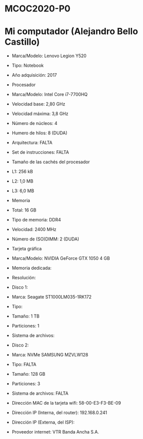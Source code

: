 # MCOC2020-P0

# Mi computador (Alejandro Bello Castillo) 

* Marca/Modelo: Lenovo Legion Y520 

* Tipo: Notebook

* Año adquisición: 2017

* Procesador
 * Marca/Modelo: Intel Core i7-7700HQ 
 * Velocidad base: 2,80 GHz
 * Velocidad máxima: 3,8 GHz 
 * Número de núcleos: 4
 * Humero de hilos: 8 (DUDA) 
 * Arquitectura: FALTA
 * Set de instrucciones: FALTA

* Tamaño de las cachés del procesador
 * L1: 256 kB
 * L2: 1,0 MB
 * L3: 6,0 MB 

* Memoria
 * Total: 16 GB
 * Tipo de memoria: DDR4
 * Velocidad: 2400 MHz
 * Número de (SO)DIMM: 2 (DUDA) 

* Tarjeta gráfica 
 * Marca/Modelo: NVIDIA GeForce GTX 1050 4 GB 
 * Memoria dedicada: 
 * Resolución: 

* Disco 1: 
 * Marca: Seagate ST1000LM035-1RK172
 * Tipo: 
 * Tamaño: 1 TB
 * Particiones: 1
 * Sistema de archivos: 

* Disco 2: 
 * Marca: NVMe SAMSUNG MZVLW128 
 * Tipo: FALTA
 * Tamaño: 128 GB
 * Particiones: 3
 * Sistema de archivos: FALTA 

* Dirección MAC de la tarjeta wifi: 58-00-E3-F3-BE-09

* Dirección IP (Interna, del router): 192.168.0.241

* Dirección IP (Externa, del ISP): 

* Proveedor internet: VTR Banda Ancha S.A.
